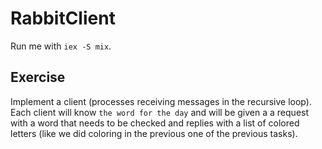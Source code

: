 # RabbitClient

Run me with `iex -S mix`.

## Exercise

Implement a client (processes receiving messages in the recursive loop).
Each client will know `the word for the day` and will be given a a request with a word that needs to be checked and replies with a list of colored letters (like we did coloring in the previous one of the previous tasks).

